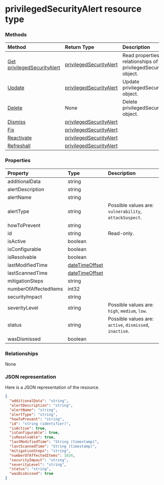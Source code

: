 # privilegedSecurityAlert resource type




### Methods

| Method		   | Return Type	|Description|
|:---------------|:--------|:----------|
|[Get privilegedSecurityAlert](../api/privilegedsecurityalert_get.md) | [privilegedSecurityAlert](privilegedsecurityalert.md) |Read properties and relationships of privilegedSecurityAlert object.|
|[Update](../api/privilegedsecurityalert_update.md) | [privilegedSecurityAlert](privilegedsecurityalert.md)	|Update privilegedSecurityAlert object. |
|[Delete](../api/privilegedsecurityalert_delete.md) | None |Delete privilegedSecurityAlert object. |
|[Dismiss](../api/privilegedsecurityalert_dismiss.md)|[privilegedSecurityAlert](privilegedsecurityalert.md)||
|[Fix](../api/privilegedsecurityalert_fix.md)|[privilegedSecurityAlert](privilegedsecurityalert.md)||
|[Reactivate](../api/privilegedsecurityalert_reactivate.md)|[privilegedSecurityAlert](privilegedsecurityalert.md)||
|[Refreshall](../api/privilegedsecurityalert_refreshall.md)|[privilegedSecurityAlert](privilegedsecurityalert.md)||

### Properties
| Property	   | Type	|Description|
|:---------------|:--------|:----------|
|additionalData|string||
|alertDescription|string||
|alertName|string||
|alertType|string| Possible values are: `vulnerability`, `attackSuspect`.|
|howToPrevent|string||
|id|string| Read-only.|
|isActive|boolean||
|isConfigurable|boolean||
|isResolvable|boolean||
|lastModifiedTime|[dateTimeOffset](datetimeoffset.md)||
|lastScannedTime|[dateTimeOffset](datetimeoffset.md)||
|mitigationSteps|string||
|numberOfAffectedItems|int32||
|securityImpact|string||
|severityLevel|string| Possible values are: `high`, `medium`, `low`.|
|status|string| Possible values are: `active`, `dismissed`, `inactive`.|
|wasDismissed|boolean||

### Relationships
None


### JSON representation

Here is a JSON representation of the resource.

<!-- {
  "blockType": "resource",
  "optionalProperties": [

  ],
  "@odata.type": "microsoft.graph.privilegedSecurityAlert"
}-->

```json
{
  "additionalData": "string",
  "alertDescription": "string",
  "alertName": "string",
  "alertType": "string",
  "howToPrevent": "string",
  "id": "string (identifier)",
  "isActive": true,
  "isConfigurable": true,
  "isResolvable": true,
  "lastModifiedTime": "String (timestamp)",
  "lastScannedTime": "String (timestamp)",
  "mitigationSteps": "string",
  "numberOfAffectedItems": 1024,
  "securityImpact": "string",
  "severityLevel": "string",
  "status": "string",
  "wasDismissed": true
}

```

<!-- uuid: 8fcb5dbc-d5aa-4681-8e31-b001d5168d79
2015-10-25 14:57:30 UTC -->
<!-- {
  "type": "#page.annotation",
  "description": "privilegedSecurityAlert resource",
  "keywords": "",
  "section": "documentation",
  "tocPath": ""
}-->